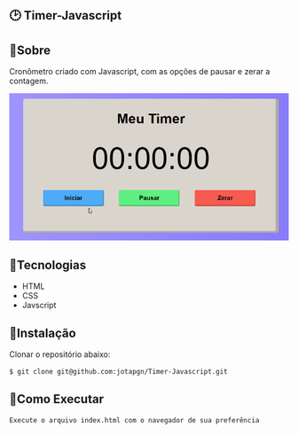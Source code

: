 ## :clock2: Timer-Javascript

## :pushpin:Sobre

Cronômetro criado com Javascript, com as opções de pausar e zerar a contagem.


<img src="assets/img/timer.gif" width="600px">

## :closed_book:Tecnologias

* HTML
* CSS
* Javscript
## :pencil:Instalação

Clonar o repositório abaixo:
```
$ git clone git@github.com:jotapgn/Timer-Javascript.git
```
## :pencil:Como Executar
```
Execute o arquivo index.html com o navegador de sua preferência
